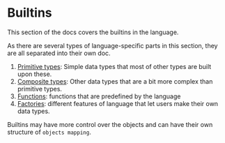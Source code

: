 # Builtins

This section of the docs covers the builtins in the language.

As there are several types of language-specific parts in this section, they are all separated into their own doc.

1. [Primitive types](/docs/Principals/Builtins/Primitive-Types.md):  Simple data types that most of other types are built upon these.
2. [Composite types](/docs/Principals/Builtins/Composite-Types.md):  Other data types that are a bit more complex than primitive types.
3. [Functions](/docs/Principals/Builtins/Functions.md): functions that are predefined by the language
4. [Factories](/docs/Principals/Builtins/Factories.md): different features of language that let users make their own data types.


Builtins may have more control over the objects and can have their own structure of `objects mapping`.
